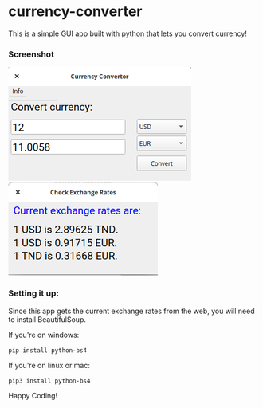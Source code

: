# currency-converter
This is a simple GUI app built with python that lets you convert currency!

### Screenshot
![](screenshot1.png)
![](screenshot2.png)
### Setting it up:
Since this app gets the current exchange rates from the web, you will need to install BeautifulSoup.


If you're on windows:

```
pip install python-bs4
```

If you're on linux or mac:

```
pip3 install python-bs4
```
Happy Coding!
